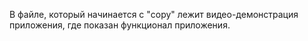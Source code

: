 В файле, который начинается с "copy" лежит видео-демонстрация приложения, где показан функционал приложения.
